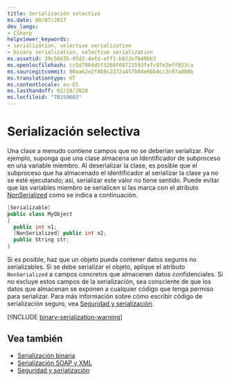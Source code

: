```yaml
---
title: Serialización selectiva
ms.date: 08/07/2017
dev_langs:
- CSharp
helpviewer_keywords:
- serialization, selective serialization
- binary serialization, selective serialization
ms.assetid: 39c56635-95d2-4afd-aff1-b022e7649bb3
ms.openlocfilehash: cc5d7964d5f3268f08721593fefc07e3eff853ca
ms.sourcegitcommit: 00aa62e2f469c2272a457b04e66b4cc3c97a800b
ms.translationtype: HT
ms.contentlocale: es-ES
ms.lasthandoff: 02/28/2020
ms.locfileid: "78159603"
---
```

# <a name="selective-serialization"></a>Serialización selectiva
Una clase a menudo contiene campos que no se deberían serializar. Por ejemplo, suponga que una clase almacena un Identificador de subproceso en una variable miembro. Al deserializar la clase, es posible que el subproceso que ha almacenado el identificador al serializar la clase ya no se esté ejecutando; así, serializar este valor no tiene sentido. Puede evitar que las variables miembro se serialicen si las marca con el atributo [NonSerialized](xref:System.NonSerializedAttribute) como se indica a continuación.  
  
```csharp  
[Serializable]  
public class MyObject
{  
  public int n1;  
  [NonSerialized] public int n2;  
  public String str;  
}  
```

Si es posible, haz que un objeto pueda contener datos seguros no serializables. Si se debe serializar el objeto, aplique el atributo `NonSerialized` a campos concretos que almacenen datos confidenciales. Si no excluye estos campos de la serialización, sea consciente de que los datos que almacenan se exponen a cualquier código que tenga permiso para serializar. Para más información sobre cómo escribir código de serialización seguro, vea [Seguridad y serialización](../../../docs/framework/misc/security-and-serialization.md).

[!INCLUDE [binary-serialization-warning](../../../includes/binary-serialization-warning.md)]
  
## <a name="see-also"></a>Vea también

- [Serialización binaria](binary-serialization.md)
- [Serialización SOAP y XML](xml-and-soap-serialization.md)
- [Seguridad y serialización](../../../docs/framework/misc/security-and-serialization.md)
